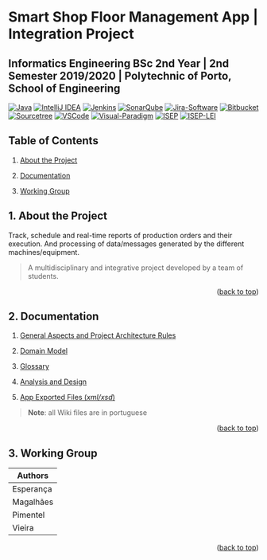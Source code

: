 <a name="readme-top"></a>

#  Smart Shop Floor Management App | Integration Project

## **Informatics Engineering BSc 2nd Year | 2nd Semester 2019/2020 | Polytechnic of Porto, School of Engineering**

[![Java][Java-badge]][Java-url]
[![IntelliJ IDEA][IntelliJ-IDEA-badge]][IntelliJ-IDEA-url]
[![Jenkins][Jenkins-badge]][Jenkins-url]
[![SonarQube][SonarQube-badge]][SonarQube-url]
[![Jira-Software][Jira-Software-badge]][Jira-Software-url]
[![Bitbucket][Bitbucket-badge]][Bitbucket-url]
[![Sourcetree][Sourcetree-badge]][Sourcetree-url]
[![VSCode][VSCode-badge]][VSCode-url]
[![Visual-Paradigm][Visual-Paradigm-badge]][Visual-Paradigm-url]
[![ISEP][ISEP-badge]][ISEP-url]
[![ISEP-LEI][ISEP-LEI-badge]][ISEP-LEI-url]

## Table of Contents

1. [About the Project](#1-about-the-project)
 
2. [Documentation](#2-documentation)

3. [Working Group](#3-working-group)

## 1. About the Project

Track, schedule and real-time reports of production orders and their execution. And processing of data/messages generated by the different machines/equipment.

> A multidisciplinary and integrative project developed by a team of students.

<p align="right">(<a href="#readme-top">back to top</a>)</p>

## 2. Documentation

1. [General Aspects and Project Architecture Rules](docs/aspetos_gerais_arquitetura.md)

2. [Domain Model](docs/dominio.md)

3. [Glossary](docs/glossario.md)

4. [Analysis and Design](docs/ListaFuncionalidades.md)

5. [App Exported Files (*xml/xsd*)](exported_files/)

> **Note**: all Wiki files are in portuguese

<p align="right">(<a href="#readme-top">back to top</a>)</p>

## 3. Working Group

| Authors   |
|-----------|
| Esperança |
| Magalhães |
| Pimentel  |
| Vieira    |

<p align="right">(<a href="#readme-top">back to top</a>)</p>

<!-- MARKDOWN LINKS & IMAGES -->
<!-- https://www.markdownguide.org/basic-syntax/#reference-style-links -->
[Bitbucket-badge]: https://img.shields.io/badge/Bitbucket-0747a6?style=for-the-badge&logo=bitbucket&logoColor=white
[Bitbucket-url]: https://bitbucket.org/
[ISEP-badge]: https://img.shields.io/badge/ISEP-orange.svg?style=for-the-badge&logo=Leanpub&logoColor=white
[ISEP-url]: https://www.isep.ipp.pt/
[ISEP-LEI-badge]: https://img.shields.io/badge/LEI_BSc-gray.svg?style=for-the-badge&logo=HTMLAcademy&logoColor=white
[ISEP-LEI-url]: https://www.isep.ipp.pt/Course/Course/26
[IntelliJ-IDEA-badge]: https://img.shields.io/badge/IntelliJ_IDEA-000000.svg?style=for-the-badge&logo=intellij-idea&logoColor=white
[IntelliJ-IDEA-url]: https://www.jetbrains.com/idea/
[Jenkins-badge]: https://img.shields.io/badge/jenkins-D24939.svg?style=for-the-badge&logo=jenkins&logoColor=white
[Jenkins-url]: https://www.jenkins.io/
[SonarQube-badge]: https://img.shields.io/badge/SonarQube-4E9BCD.svg?style=for-the-badge&logo=SonarQube&logoColor=white
[SonarQube-url]: https://www.sonarqube.org/
[Java-badge]: https://img.shields.io/badge/Java-ED8B00?style=for-the-badge&logo=CoffeeScript&logoColor=white
[Java-url]: https://www.java.com
[Jira-Software-badge]: https://img.shields.io/badge/Jira_Software-0052CC?style=for-the-badge&logo=JiraSoftware&logoColor=white
[Jira-Software-url]: https://www.atlassian.com/software/jira
[Sourcetree-badge]: https://img.shields.io/badge/Sourcetree-0052CC?style=for-the-badge&logo=Sourcetree&logoColor=white
[Sourcetree-url]: https://www.sourcetreeapp.com/
[Visual-Paradigm-badge]: https://img.shields.io/badge/visual_paradigm-CC3333.svg?style=for-the-badge&logo=Skypack&logoColor=white
[Visual-Paradigm-url]: https://www.visual-paradigm.com/
[VSCode-badge]: https://img.shields.io/badge/VSCode-007ACC.svg?style=for-the-badge&logo=VisualStudioCode&logoColor=white
[VSCode-url]: https://code.visualstudio.com/
